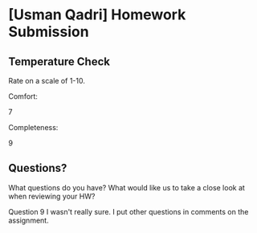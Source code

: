 # [Usman Qadri] Homework Submission

## Temperature Check

Rate on a scale of 1-10.

Comfort:

7

Completeness:

9

## Questions?

What questions do you have? What would like us to take a close look at when reviewing your HW?

Question 9 I wasn't really sure.
I put other questions in comments on the assignment. 
